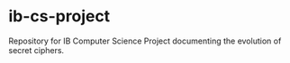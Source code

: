 # ib-cs-project
Repository for IB Computer Science Project documenting the evolution of secret ciphers. 
